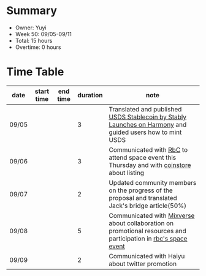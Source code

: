 # Summary
* Owner: Yuyi
* Week 50: 09/05-09/11
* Total: 15 hours
* Overtime: 0 hours

# Time Table
| date  | start time  | end time | duration  |  note |
|---|---|---|---|---|
| 09/05 |   |   | 3 | Translated and published [USDS Stablecoin by Stably Launches on Harmony](https://mp.weixin.qq.com/s/RLtoNgtZQKmcOzo6rrx2zA) and guided users how to mint USDS |
| 09/06 |   |   | 3 | Communicated with [RbC](https://twitter.com/rbcoffice) to attend space event this Thursday and with [coinstore](https://www.coingecko.com/en/exchanges/coinstore) about listing|
| 09/07 |   |   | 2 | Updated community members on the progress of the proposal and translated Jack's bridge article(50%) |
| 09/08 |   |   | 5 | Communicated with [Mixverse](https://www.mixverse.com) about collaboration on promotional resources and participation in [rbc's space event](https://twitter.com/torah1network/status/1567402841345773568) |
| 09/09 |   |   | 2 | Communicated with Haiyu about twitter promotion |
